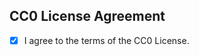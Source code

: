 ## CC0 License Agreement
<!--
By submitting this pull request, I agree to comply with the terms of the Creative Commons Zero v1.0 Universal (CC0) Public Domain Dedication License for my contributions to this project.

I dedicate any and all copyright interest in this contribution to the public domain. I make this dedication for the benefit of the public at large and to the detriment of my heirs and successors. I intend this dedication to be an overt act of relinquishment in perpetuity of all present and future rights to this contribution under copyright law.

To the best of my knowledge and belief, my contribution is either originally created by me, or is derived from a source that also released its contents under CC0 or a compatible license.

I understand that this project and its maintainers are not responsible for enforcing the CC0 license, and I release them from any potential liability related to my contribution.
-->

- [X] I agree to the terms of the CC0 License.

<!--
Please check the checkbox above to indicate your agreement.
-->
